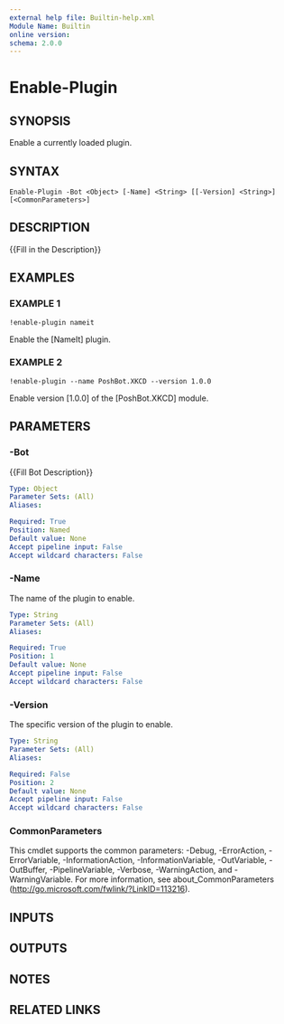```yaml
---
external help file: Builtin-help.xml
Module Name: Builtin
online version:
schema: 2.0.0
---
```


# Enable-Plugin

## SYNOPSIS
Enable a currently loaded plugin.

## SYNTAX

```
Enable-Plugin -Bot <Object> [-Name] <String> [[-Version] <String>] [<CommonParameters>]
```

## DESCRIPTION
{{Fill in the Description}}

## EXAMPLES

### EXAMPLE 1
```
!enable-plugin nameit
```

Enable the \[NameIt\] plugin.

### EXAMPLE 2
```
!enable-plugin --name PoshBot.XKCD --version 1.0.0
```

Enable version \[1.0.0\] of the \[PoshBot.XKCD\] module.

## PARAMETERS

### -Bot
{{Fill Bot Description}}

```yaml
Type: Object
Parameter Sets: (All)
Aliases:

Required: True
Position: Named
Default value: None
Accept pipeline input: False
Accept wildcard characters: False
```

### -Name
The name of the plugin to enable.

```yaml
Type: String
Parameter Sets: (All)
Aliases:

Required: True
Position: 1
Default value: None
Accept pipeline input: False
Accept wildcard characters: False
```

### -Version
The specific version of the plugin to enable.

```yaml
Type: String
Parameter Sets: (All)
Aliases:

Required: False
Position: 2
Default value: None
Accept pipeline input: False
Accept wildcard characters: False
```

### CommonParameters
This cmdlet supports the common parameters: -Debug, -ErrorAction, -ErrorVariable, -InformationAction, -InformationVariable, -OutVariable, -OutBuffer, -PipelineVariable, -Verbose, -WarningAction, and -WarningVariable.
For more information, see about_CommonParameters (http://go.microsoft.com/fwlink/?LinkID=113216).

## INPUTS

## OUTPUTS

## NOTES

## RELATED LINKS
